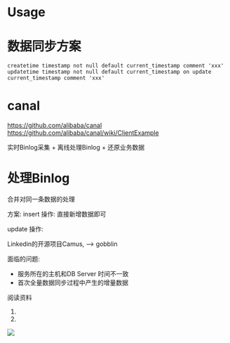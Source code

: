 

# Usage








# 数据同步方案

`createtime timestamp not null default current_timestamp comment 'xxx'`
`updatetime timestamp not null default current_timestamp on update current_timestamp comment 'xxx'`



# canal

https://github.com/alibaba/canal
https://github.com/alibaba/canal/wiki/ClientExample

实时Binlog采集 + 离线处理Binlog + 还原业务数据



# 处理Binlog

合并对同一条数据的处理


方案:
insert 操作:
直接新增数据即可



update 操作:


Linkedin的开源项目Camus, --> gobblin






面临的问题:

* 服务所在的主机和DB Server 时间不一致
* 首次全量数据同步过程中产生的增量数据



阅读资料

1. [](https://tech.meituan.com/2018/12/06/binlog-dw.html)
2. [](https://www.dozer.cc/2015/03/etl.html)


[![](https://static.segmentfault.com/v-5b1df2a7/global/img/creativecommons-cc.svg)](https://creativecommons.org/licenses/by-nc-nd/4.0/)
